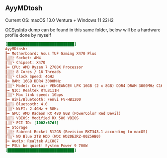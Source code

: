 ## AyyMDtosh

Current OS: macOS 13.0 Ventura + Windows 11 22H2

[OCSysInfo](https://github.com/KernelWanderers/OCSysInfo) dump can be found in this same folder, below will be a hardware profile done by myself

```ini
[██████████████████████████████]
AyyMDtosh:
╟➼ Motherboard: Asus TUF Gaming X470 Plus
║░░├ Socket: AM4
║░░╰ Chipset: X470
╟➼ CPU: AMD Ryzen 7 2700X Processor
║░░├ 8 Cores / 16 Threads
║░░╰ Clock Speed: 4GHz
╟➼ RAM: 16GB DDR4 3000MHz
║░░╰ Model: Corsair VENGEANCE® LPX 16GB (2 x 8GB) DDR4 DRAM 3000MHz C16 Memory Kit - Black
╟➼ NIC: Realtek RTL8111H
║░░╰ Max link speed: 1Gbps
╟➼ WiFi/Bluetooth: Fenvi FV-HB1200
║░░├ Bluetooth: 4.0
║░░╰ WiFI: 2.4GHz + 5GHz
╟➼ GPU: AMD Radeon RX 480 8GB (PowerColor Red Devil)
║░░├ VBIOS: Modified RX 580 VBIOS
║░░╰ PCI ID: [1002:67df]
╟➼ Storage
║░░├ Sabrent Rocket 512GB (Revision RKT343.1 according to macOS)
║░░╰ WD Blue 2TB HDD (WDC WD20EZRZ-00Z5HB0)
╟➼ Audio: Realtek ALC887
╟➼ PSU: be quiet! System Power 9 700W
[██████████████████████████████]
```
